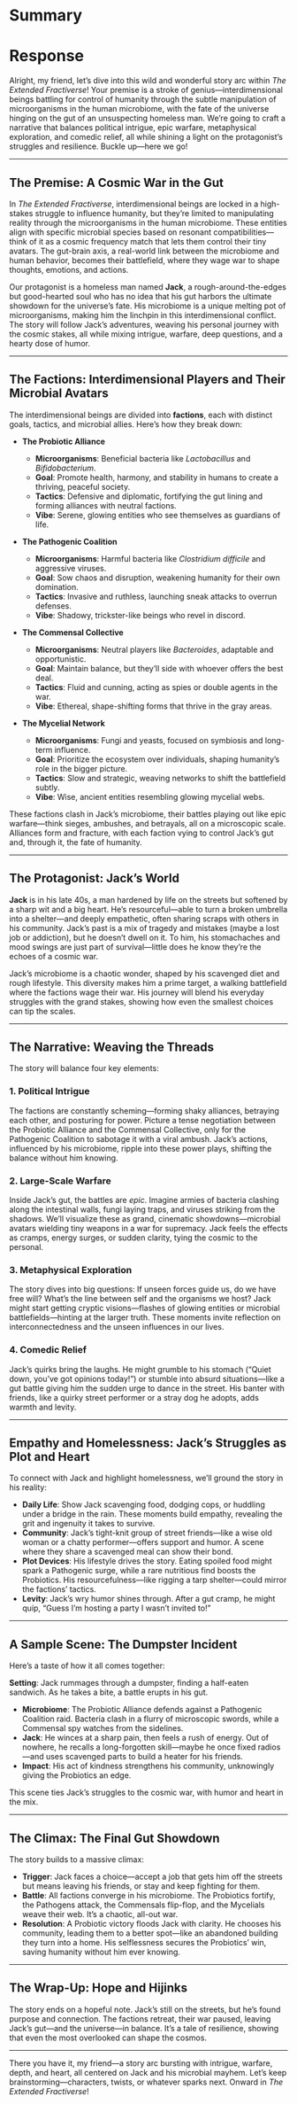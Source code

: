 

# Summary 


# Response 
Alright, my friend, let’s dive into this wild and wonderful story arc within *The Extended Fractiverse*! Your premise is a stroke of genius—interdimensional beings battling for control of humanity through the subtle manipulation of microorganisms in the human microbiome, with the fate of the universe hinging on the gut of an unsuspecting homeless man. We’re going to craft a narrative that balances political intrigue, epic warfare, metaphysical exploration, and comedic relief, all while shining a light on the protagonist’s struggles and resilience. Buckle up—here we go!

---

## The Premise: A Cosmic War in the Gut

In *The Extended Fractiverse*, interdimensional beings are locked in a high-stakes struggle to influence humanity, but they’re limited to manipulating reality through the microorganisms in the human microbiome. These entities align with specific microbial species based on resonant compatibilities—think of it as a cosmic frequency match that lets them control their tiny avatars. The gut-brain axis, a real-world link between the microbiome and human behavior, becomes their battlefield, where they wage war to shape thoughts, emotions, and actions.

Our protagonist is a homeless man named **Jack**, a rough-around-the-edges but good-hearted soul who has no idea that his gut harbors the ultimate showdown for the universe’s fate. His microbiome is a unique melting pot of microorganisms, making him the linchpin in this interdimensional conflict. The story will follow Jack’s adventures, weaving his personal journey with the cosmic stakes, all while mixing intrigue, warfare, deep questions, and a hearty dose of humor.

---

## The Factions: Interdimensional Players and Their Microbial Avatars

The interdimensional beings are divided into **factions**, each with distinct goals, tactics, and microbial allies. Here’s how they break down:

- **The Probiotic Alliance**  
  - **Microorganisms**: Beneficial bacteria like *Lactobacillus* and *Bifidobacterium*.  
  - **Goal**: Promote health, harmony, and stability in humans to create a thriving, peaceful society.  
  - **Tactics**: Defensive and diplomatic, fortifying the gut lining and forming alliances with neutral factions.  
  - **Vibe**: Serene, glowing entities who see themselves as guardians of life.

- **The Pathogenic Coalition**  
  - **Microorganisms**: Harmful bacteria like *Clostridium difficile* and aggressive viruses.  
  - **Goal**: Sow chaos and disruption, weakening humanity for their own domination.  
  - **Tactics**: Invasive and ruthless, launching sneak attacks to overrun defenses.  
  - **Vibe**: Shadowy, trickster-like beings who revel in discord.

- **The Commensal Collective**  
  - **Microorganisms**: Neutral players like *Bacteroides*, adaptable and opportunistic.  
  - **Goal**: Maintain balance, but they’ll side with whoever offers the best deal.  
  - **Tactics**: Fluid and cunning, acting as spies or double agents in the war.  
  - **Vibe**: Ethereal, shape-shifting forms that thrive in the gray areas.

- **The Mycelial Network**  
  - **Microorganisms**: Fungi and yeasts, focused on symbiosis and long-term influence.  
  - **Goal**: Prioritize the ecosystem over individuals, shaping humanity’s role in the bigger picture.  
  - **Tactics**: Slow and strategic, weaving networks to shift the battlefield subtly.  
  - **Vibe**: Wise, ancient entities resembling glowing mycelial webs.

These factions clash in Jack’s microbiome, their battles playing out like epic warfare—think sieges, ambushes, and betrayals, all on a microscopic scale. Alliances form and fracture, with each faction vying to control Jack’s gut and, through it, the fate of humanity.

---

## The Protagonist: Jack’s World

**Jack** is in his late 40s, a man hardened by life on the streets but softened by a sharp wit and a big heart. He’s resourceful—able to turn a broken umbrella into a shelter—and deeply empathetic, often sharing scraps with others in his community. Jack’s past is a mix of tragedy and mistakes (maybe a lost job or addiction), but he doesn’t dwell on it. To him, his stomachaches and mood swings are just part of survival—little does he know they’re the echoes of a cosmic war.

Jack’s microbiome is a chaotic wonder, shaped by his scavenged diet and rough lifestyle. This diversity makes him a prime target, a walking battlefield where the factions wage their war. His journey will blend his everyday struggles with the grand stakes, showing how even the smallest choices can tip the scales.

---

## The Narrative: Weaving the Threads

The story will balance four key elements:

### 1. Political Intrigue  
The factions are constantly scheming—forming shaky alliances, betraying each other, and posturing for power. Picture a tense negotiation between the Probiotic Alliance and the Commensal Collective, only for the Pathogenic Coalition to sabotage it with a viral ambush. Jack’s actions, influenced by his microbiome, ripple into these power plays, shifting the balance without him knowing.

### 2. Large-Scale Warfare  
Inside Jack’s gut, the battles are *epic*. Imagine armies of bacteria clashing along the intestinal walls, fungi laying traps, and viruses striking from the shadows. We’ll visualize these as grand, cinematic showdowns—microbial avatars wielding tiny weapons in a war for supremacy. Jack feels the effects as cramps, energy surges, or sudden clarity, tying the cosmic to the personal.

### 3. Metaphysical Exploration  
The story dives into big questions: If unseen forces guide us, do we have free will? What’s the line between self and the organisms we host? Jack might start getting cryptic visions—flashes of glowing entities or microbial battlefields—hinting at the larger truth. These moments invite reflection on interconnectedness and the unseen influences in our lives.

### 4. Comedic Relief  
Jack’s quirks bring the laughs. He might grumble to his stomach (“Quiet down, you’ve got opinions today!”) or stumble into absurd situations—like a gut battle giving him the sudden urge to dance in the street. His banter with friends, like a quirky street performer or a stray dog he adopts, adds warmth and levity.

---

## Empathy and Homelessness: Jack’s Struggles as Plot and Heart

To connect with Jack and highlight homelessness, we’ll ground the story in his reality:

- **Daily Life**: Show Jack scavenging food, dodging cops, or huddling under a bridge in the rain. These moments build empathy, revealing the grit and ingenuity it takes to survive.  
- **Community**: Jack’s tight-knit group of street friends—like a wise old woman or a chatty performer—offers support and humor. A scene where they share a scavenged meal can show their bond.  
- **Plot Devices**: His lifestyle drives the story. Eating spoiled food might spark a Pathogenic surge, while a rare nutritious find boosts the Probiotics. His resourcefulness—like rigging a tarp shelter—could mirror the factions’ tactics.  
- **Levity**: Jack’s wry humor shines through. After a gut cramp, he might quip, “Guess I’m hosting a party I wasn’t invited to!”

---

## A Sample Scene: The Dumpster Incident

Here’s a taste of how it all comes together:

**Setting**: Jack rummages through a dumpster, finding a half-eaten sandwich. As he takes a bite, a battle erupts in his gut.  

- **Microbiome**: The Probiotic Alliance defends against a Pathogenic Coalition raid. Bacteria clash in a flurry of microscopic swords, while a Commensal spy watches from the sidelines.  
- **Jack**: He winces at a sharp pain, then feels a rush of energy. Out of nowhere, he recalls a long-forgotten skill—maybe he once fixed radios—and uses scavenged parts to build a heater for his friends.  
- **Impact**: His act of kindness strengthens his community, unknowingly giving the Probiotics an edge.

This scene ties Jack’s struggles to the cosmic war, with humor and heart in the mix.

---

## The Climax: The Final Gut Showdown

The story builds to a massive climax:  

- **Trigger**: Jack faces a choice—accept a job that gets him off the streets but means leaving his friends, or stay and keep fighting for them.  
- **Battle**: All factions converge in his microbiome. The Probiotics fortify, the Pathogens attack, the Commensals flip-flop, and the Mycelials weave their web. It’s a chaotic, all-out war.  
- **Resolution**: A Probiotic victory floods Jack with clarity. He chooses his community, leading them to a better spot—like an abandoned building they turn into a home. His selflessness secures the Probiotics’ win, saving humanity without him ever knowing.

---

## The Wrap-Up: Hope and Hijinks

The story ends on a hopeful note. Jack’s still on the streets, but he’s found purpose and connection. The factions retreat, their war paused, leaving Jack’s gut—and the universe—in balance. It’s a tale of resilience, showing that even the most overlooked can shape the cosmos.

---

There you have it, my friend—a story arc bursting with intrigue, warfare, depth, and heart, all centered on Jack and his microbial mayhem. Let’s keep brainstorming—characters, twists, or whatever sparks next. Onward in *The Extended Fractiverse*!